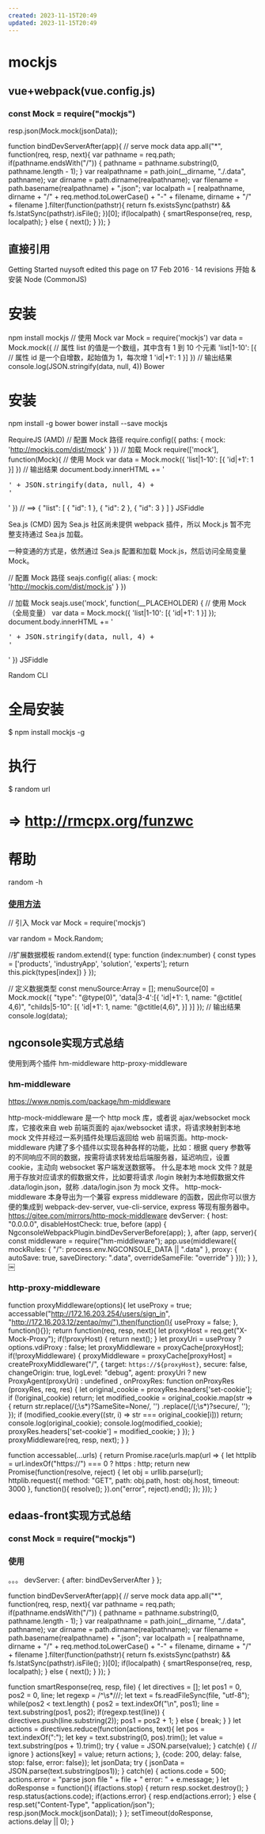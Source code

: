 ```yaml
---
created: 2023-11-15T20:49
updated: 2023-11-15T20:49
---
```

# mockjs

## vue+webpack(vue.config.js)

### const Mock = require("mockjs")
resp.json(Mock.mock(jsonData));

function bindDevServerAfter(app){
    // serve mock data
    app.all("*", function(req, resp, next){
        var pathname = req.path;
        if(pathname.endsWith("/")) {
            pathname = pathname.substring(0, pathname.length - 1);
        }
        var realpathname = path.join(__dirname, "./.data", pathname);
        var dirname = path.dirname(realpathname);
        var filename = path.basename(realpathname) + ".json";
        var localpath = [
            realpathname,
            dirname + "/" + req.method.toLowerCase() + "-" + filename,
            dirname + "/" + filename
        ].filter(function(pathstr){
            return fs.existsSync(pathstr) && fs.lstatSync(pathstr).isFile();
        })[0];
        if(localpath) {
            smartResponse(req, resp, localpath);
        } else {
            next();
        }
    });
}

## 直接引用

Getting Started
nuysoft edited this page on 17 Feb 2016 · 14 revisions
开始 & 安装
Node (CommonJS)
# 安装
npm install mockjs
// 使用 Mock
var Mock = require('mockjs')
var data = Mock.mock({
    // 属性 list 的值是一个数组，其中含有 1 到 10 个元素
    'list|1-10': [{
        // 属性 id 是一个自增数，起始值为 1，每次增 1
        'id|+1': 1
    }]
})
// 输出结果
console.log(JSON.stringify(data, null, 4))
Bower
# 安装
npm install -g bower
bower install --save mockjs
<script type="text/javascript" src="./bower_components/mockjs/dist/mock.js"></script>
RequireJS (AMD)
// 配置 Mock 路径
require.config({
    paths: {
        mock: 'http://mockjs.com/dist/mock'
    }
})
// 加载 Mock
require(['mock'], function(Mock){
    // 使用 Mock
    var data = Mock.mock({
        'list|1-10': [{
            'id|+1': 1
        }]
    })
    // 输出结果
    document.body.innerHTML +=
        '<pre>' +
        JSON.stringify(data, null, 4) +
        '</pre>'
})
// ==>
{
    "list": [
        {
            "id": 1
        },
        {
            "id": 2
        },
        {
            "id": 3
        }
    ]
}
JSFiddle

Sea.js (CMD)
因为 Sea.js 社区尚未提供 webpack 插件，所以 Mock.js 暂不完整支持通过 Sea.js 加载。

一种变通的方式是，依然通过 Sea.js 配置和加载 Mock.js，然后访问全局变量 Mock。

// 配置 Mock 路径
seajs.config({
    alias: {
        mock: 'http://mockjs.com/dist/mock.js'
    }
})

// 加载 Mock
seajs.use('mock', function(__PLACEHOLDER) {
    // 使用 Mock（全局变量）
    var data = Mock.mock({
        'list|1-10': [{
            'id|+1': 1
        }]
    });
    document.body.innerHTML +=
        '<pre>' +
        JSON.stringify(data, null, 4) +
        '</pre>'
})
JSFiddle

Random CLI
# 全局安装
$ npm install mockjs -g

# 执行
$ random url
# => http://rmcpx.org/funzwc

# 帮助
random -h


### [使用方法](https://github.com/nuysoft/Mock/wiki/Getting-Started)

// 引入 Mock
var Mock = require('mockjs')

var random = Mock.Random;

//扩展数据模板
random.extend({
  type: function (index:number) {
    const types = ['products', 'industryApp', 'solution', 'experts'];
    return this.pick(types[index])
  }
});

// 定义数据类型
const  menuSource:Array<any> = [];
 menuSource[0] = Mock.mock({
  "type": "@type(0)",
   'data|3-4':[{
     'id|+1': 1,
     name: "@ctitle( 4,6)",
     "childs|5-10": [{
       'id|+1': 1,
       name: "@ctitle(4,6)",
     }]
   }]
});
// 输出结果
 console.log(data);


## ngconsole实现方式总结


使用到两个插件
hm-middleware
http-proxy-middleware

### hm-middleware

https://www.npmjs.com/package/hm-middleware

http-mock-middleware 是一个 http mock 库，或者说 ajax/websocket mock 库，它接收来自 web 前端页面的 ajax/websocket 请求，将请求映射到本地 mock 文件并经过一系列插件处理后返回给 web 前端页面。http-mock-middleware 内建了多个插件以实现各种各样的功能，比如：根据 query 参数等的不同响应不同的数据，按需将请求转发给后端服务器，延迟响应，设置 cookie，主动向 websocket 客户端发送数据等。
什么是本地 mock 文件？就是用于存放对应请求的假数据文件，比如要将请求 /login 映射为本地假数据文件 .data/login.json，就称 .data/login.json 为 mock 文件。
http-mock-middleware 本身导出为一个兼容 express middleware 的函数，因此你可以很方便的集成到 webpack-dev-server, vue-cli-service, express 等现有服务器中。
https://gitee.com/mirrors/http-mock-middleware
devServer: {
        host: "0.0.0.0",
        disableHostCheck: true,
        before (app) {
            NgconsoleWebpackPlugin.bindDevServerBefore(app);
        },
        after (app, server){
            const middleware = require("hm-middleware");
            app.use(middleware({
                mockRules: {
                    "/": process.env.NGCONSOLE_DATA || ".data"
                },
                proxy: {
                    autoSave: true,
                    saveDirectory: ".data",
                    overrideSameFile: "override"
                }
            }));
        }
    },
￼



### http-proxy-middleware

function proxyMiddleware(options){
    let useProxy = true;
    accessable("http://172.16.203.254/users/sign_in", "http://172.16.203.12/zentao/my/").then(function(){
        useProxy = false;
    }, function(){});
    return function(req, resp, next){
        let proxyHost = req.get("X-Mock-Proxy");
        if(!proxyHost) {
            return next();
        }
        let proxyUri = useProxy ? options.vdiProxy : false;
        let proxyMiddleware = proxyCache[proxyHost];
        if(!proxyMiddleware) {
            proxyMiddleware = proxyCache[proxyHost] = createProxyMiddleware("/", {
                target: `https://${proxyHost}`,
                secure: false,
                changeOrigin: true,
                logLevel: "debug",
                agent: proxyUri ? new ProxyAgent(proxyUri) : undefined
                , onProxyRes: function onProxyRes (proxyRes, req, res) {
                    let original_cookie = proxyRes.headers['set-cookie'];
                    if (!original_cookie) return;
                    let modified_cookie = original_cookie.map(str => {
                        return str.replace(/(;\s*)?SameSite=None/, '')
                                  .replace(/(;\s*)?secure/, '');
                    });
                    if (modified_cookie.every((str, i) => str === original_cookie[i])) return;
                    console.log(original_cookie);
                    console.log(modified_cookie);
                    proxyRes.headers['set-cookie'] = modified_cookie;
                }
            });
        }
        proxyMiddleware(req, resp, next);
    }
}

function accessable(...urls) {
    return Promise.race(urls.map(url => {
        let httplib = url.indexOf("https://") === 0 ? https : http;
        return new Promise(function(resolve, reject) {
            let obj = urllib.parse(url);
            httplib.request({
                method: "GET",
                path: obj.path,
                host: obj.host,
                timeout: 3000
            }, function(){
                resolve();
            }).on("error", reject).end();
        });
    }));
}

## edaas-front实现方式总结

### const Mock = require("mockjs")

### 使用

。。。
devServer: {
        after: bindDevServerAfter
    }
};

function bindDevServerAfter(app){
    // serve mock data
    app.all("*", function(req, resp, next){
        var pathname = req.path;
        if(pathname.endsWith("/")) {
            pathname = pathname.substring(0, pathname.length - 1);
        }
        var realpathname = path.join(__dirname, "./.data", pathname);
        var dirname = path.dirname(realpathname);
        var filename = path.basename(realpathname) + ".json";
        var localpath = [
            realpathname,
            dirname + "/" + req.method.toLowerCase() + "-" + filename,
            dirname + "/" + filename
        ].filter(function(pathstr){
            return fs.existsSync(pathstr) && fs.lstatSync(pathstr).isFile();
        })[0];
        if(localpath) {
            smartResponse(req, resp, localpath);
        } else {
            next();
        }
    });
}

function smartResponse(req, resp, file) {
    let directives = [];
    let pos1 = 0, pos2 = 0, line;
    let regexp = /^\s*\/\//;
    let text = fs.readFileSync(file, "utf-8");
    while(pos2 < text.length) {
        pos2 = text.indexOf("\n", pos1);
        line = text.substring(pos1, pos2);
        if(regexp.test(line)) {
            directives.push(line.substring(2));
            pos1 = pos2 + 1;
        } else {
            break;
        }
    }
    let actions = directives.reduce(function(actions, text){
        let pos = text.indexOf(":");
        let key = text.substring(0, pos).trim();
        let value = text.substring(pos + 1).trim();
        try {
            value = JSON.parse(value);
        } catch(e) {
            // ignore
        }
        actions[key] = value;
        return actions;
    }, {code: 200, delay: false, stop: false, error: false});
    let jsonData;
    try {
        jsonData = JSON.parse(text.substring(pos1));
    } catch(e) {
        actions.code = 500;
        actions.error = "parse json file " + file + " error: " + e.message;
    }
    let doResponse = function(){
        if(actions.stop) {
            return resp.socket.destroy();
        }
        resp.status(actions.code);
        if(actions.error) {
            resp.end(actions.error);
        } else {
            resp.set("Content-Type", "application/json");
            resp.json(Mock.mock(jsonData));
        }
    };
    setTimeout(doResponse, actions.delay || 0);
}


